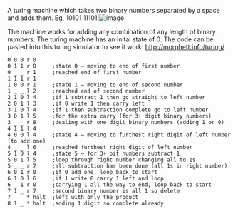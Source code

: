 A turing machine which takes two binary numbers separated by a space and adds them.
Eg, 10101 11101 
![image](https://user-images.githubusercontent.com/87831546/144908397-dff8e3f4-1d01-4462-811e-0d833c7aaa49.png)

The machine works for adding any combination of any length of binary numbers. The turing machine has an inital state of 0. The code can be pasted into this turing simulator to see it work: http://morphett.info/turing/

```
0 0 0 r 0
0 1 1 r 0     ;state 0 – moving to end of first number
0 _ _ r 1     ;reached end of first number
1 1 1 r 1
1 0 0 r 1     ;state 1 – moving to end of second number
1 _ _ l 2     ;reached end of second number
2 1 0 l 4     ;if 1 subtract 1 then go straight to left number
2 0 1 l 3     ;if 0 write 1 then carry left
3 1 0 l 4     ;if 1 then subtraction complete go to left number
3 0 1 l 5     ;for the extra carry (for 3+ digit binary numbers)
3 _ _ r 8     ;dealing with one digit binary numbers (adding 1 or 0)
4 1 1 l 4
4 0 0 l 4     ;state 4 – moving to furthest right digit of left number (to add one)
4 _ _ l 6     ;reached furthest right digit of left number
5 1 0 l 4     ;state 5 – for 3+ bit numbers subtract 1
5 0 1 l 5     ;loop through right number changing all to 1s
5 _ _ r 7     ;all subtraction has been done (all 1s in right number)
6 0 1 r 0     ;if 0 add one, loop back to start
6 1 0 l 6     ;if 1 write 0 carry 1 left and loop
6 _ 1 r 0     ;carrying 1 all the way to end, loop back to start
7 1 _ r 7     ;second binary number is all 1 so delete
7 _ _ * halt  ;left with only the product
8 1 _ * halt  ;adding 1 digit so complete already

```
